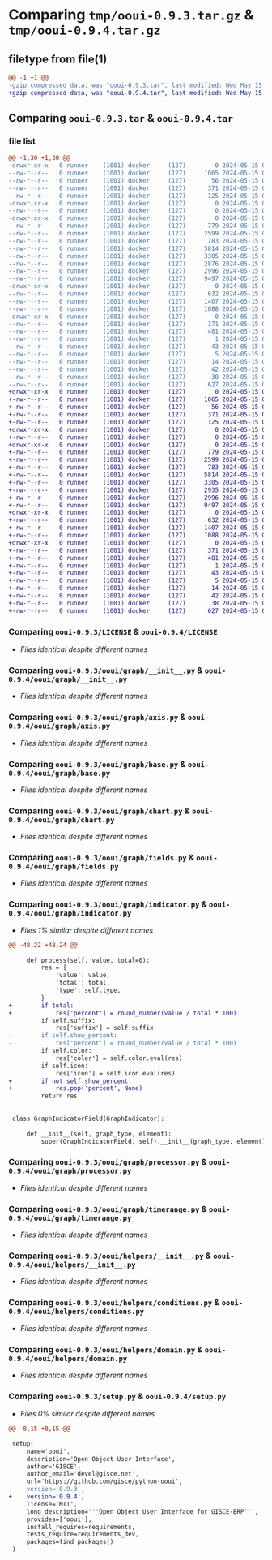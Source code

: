 # Comparing `tmp/ooui-0.9.3.tar.gz` & `tmp/ooui-0.9.4.tar.gz`

## filetype from file(1)

```diff
@@ -1 +1 @@
-gzip compressed data, was "ooui-0.9.3.tar", last modified: Wed May 15 08:19:28 2024, max compression
+gzip compressed data, was "ooui-0.9.4.tar", last modified: Wed May 15 09:12:03 2024, max compression
```

## Comparing `ooui-0.9.3.tar` & `ooui-0.9.4.tar`

### file list

```diff
@@ -1,30 +1,30 @@
-drwxr-xr-x   0 runner    (1001) docker     (127)        0 2024-05-15 08:19:28.419839 ooui-0.9.3/
--rw-r--r--   0 runner    (1001) docker     (127)     1065 2024-05-15 08:19:20.000000 ooui-0.9.3/LICENSE
--rw-r--r--   0 runner    (1001) docker     (127)       56 2024-05-15 08:19:20.000000 ooui-0.9.3/MANIFEST.in
--rw-r--r--   0 runner    (1001) docker     (127)      371 2024-05-15 08:19:28.419839 ooui-0.9.3/PKG-INFO
--rw-r--r--   0 runner    (1001) docker     (127)      125 2024-05-15 08:19:20.000000 ooui-0.9.3/README.md
-drwxr-xr-x   0 runner    (1001) docker     (127)        0 2024-05-15 08:19:28.415838 ooui-0.9.3/ooui/
--rw-r--r--   0 runner    (1001) docker     (127)        0 2024-05-15 08:19:20.000000 ooui-0.9.3/ooui/__init__.py
-drwxr-xr-x   0 runner    (1001) docker     (127)        0 2024-05-15 08:19:28.419839 ooui-0.9.3/ooui/graph/
--rw-r--r--   0 runner    (1001) docker     (127)      779 2024-05-15 08:19:20.000000 ooui-0.9.3/ooui/graph/__init__.py
--rw-r--r--   0 runner    (1001) docker     (127)     2599 2024-05-15 08:19:20.000000 ooui-0.9.3/ooui/graph/axis.py
--rw-r--r--   0 runner    (1001) docker     (127)      783 2024-05-15 08:19:20.000000 ooui-0.9.3/ooui/graph/base.py
--rw-r--r--   0 runner    (1001) docker     (127)     5814 2024-05-15 08:19:20.000000 ooui-0.9.3/ooui/graph/chart.py
--rw-r--r--   0 runner    (1001) docker     (127)     3305 2024-05-15 08:19:20.000000 ooui-0.9.3/ooui/graph/fields.py
--rw-r--r--   0 runner    (1001) docker     (127)     2876 2024-05-15 08:19:20.000000 ooui-0.9.3/ooui/graph/indicator.py
--rw-r--r--   0 runner    (1001) docker     (127)     2996 2024-05-15 08:19:20.000000 ooui-0.9.3/ooui/graph/processor.py
--rw-r--r--   0 runner    (1001) docker     (127)     9497 2024-05-15 08:19:20.000000 ooui-0.9.3/ooui/graph/timerange.py
-drwxr-xr-x   0 runner    (1001) docker     (127)        0 2024-05-15 08:19:28.419839 ooui-0.9.3/ooui/helpers/
--rw-r--r--   0 runner    (1001) docker     (127)      632 2024-05-15 08:19:20.000000 ooui-0.9.3/ooui/helpers/__init__.py
--rw-r--r--   0 runner    (1001) docker     (127)     1407 2024-05-15 08:19:20.000000 ooui-0.9.3/ooui/helpers/conditions.py
--rw-r--r--   0 runner    (1001) docker     (127)     1088 2024-05-15 08:19:20.000000 ooui-0.9.3/ooui/helpers/domain.py
-drwxr-xr-x   0 runner    (1001) docker     (127)        0 2024-05-15 08:19:28.419839 ooui-0.9.3/ooui.egg-info/
--rw-r--r--   0 runner    (1001) docker     (127)      371 2024-05-15 08:19:28.000000 ooui-0.9.3/ooui.egg-info/PKG-INFO
--rw-r--r--   0 runner    (1001) docker     (127)      481 2024-05-15 08:19:28.000000 ooui-0.9.3/ooui.egg-info/SOURCES.txt
--rw-r--r--   0 runner    (1001) docker     (127)        1 2024-05-15 08:19:28.000000 ooui-0.9.3/ooui.egg-info/dependency_links.txt
--rw-r--r--   0 runner    (1001) docker     (127)       43 2024-05-15 08:19:28.000000 ooui-0.9.3/ooui.egg-info/requires.txt
--rw-r--r--   0 runner    (1001) docker     (127)        5 2024-05-15 08:19:28.000000 ooui-0.9.3/ooui.egg-info/top_level.txt
--rw-r--r--   0 runner    (1001) docker     (127)       14 2024-05-15 08:19:20.000000 ooui-0.9.3/requirements-dev.txt
--rw-r--r--   0 runner    (1001) docker     (127)       42 2024-05-15 08:19:20.000000 ooui-0.9.3/requirements.txt
--rw-r--r--   0 runner    (1001) docker     (127)       38 2024-05-15 08:19:28.419839 ooui-0.9.3/setup.cfg
--rw-r--r--   0 runner    (1001) docker     (127)      627 2024-05-15 08:19:20.000000 ooui-0.9.3/setup.py
+drwxr-xr-x   0 runner    (1001) docker     (127)        0 2024-05-15 09:12:03.011498 ooui-0.9.4/
+-rw-r--r--   0 runner    (1001) docker     (127)     1065 2024-05-15 09:11:54.000000 ooui-0.9.4/LICENSE
+-rw-r--r--   0 runner    (1001) docker     (127)       56 2024-05-15 09:11:54.000000 ooui-0.9.4/MANIFEST.in
+-rw-r--r--   0 runner    (1001) docker     (127)      371 2024-05-15 09:12:03.011498 ooui-0.9.4/PKG-INFO
+-rw-r--r--   0 runner    (1001) docker     (127)      125 2024-05-15 09:11:54.000000 ooui-0.9.4/README.md
+drwxr-xr-x   0 runner    (1001) docker     (127)        0 2024-05-15 09:12:03.011498 ooui-0.9.4/ooui/
+-rw-r--r--   0 runner    (1001) docker     (127)        0 2024-05-15 09:11:54.000000 ooui-0.9.4/ooui/__init__.py
+drwxr-xr-x   0 runner    (1001) docker     (127)        0 2024-05-15 09:12:03.011498 ooui-0.9.4/ooui/graph/
+-rw-r--r--   0 runner    (1001) docker     (127)      779 2024-05-15 09:11:54.000000 ooui-0.9.4/ooui/graph/__init__.py
+-rw-r--r--   0 runner    (1001) docker     (127)     2599 2024-05-15 09:11:54.000000 ooui-0.9.4/ooui/graph/axis.py
+-rw-r--r--   0 runner    (1001) docker     (127)      783 2024-05-15 09:11:54.000000 ooui-0.9.4/ooui/graph/base.py
+-rw-r--r--   0 runner    (1001) docker     (127)     5814 2024-05-15 09:11:54.000000 ooui-0.9.4/ooui/graph/chart.py
+-rw-r--r--   0 runner    (1001) docker     (127)     3305 2024-05-15 09:11:54.000000 ooui-0.9.4/ooui/graph/fields.py
+-rw-r--r--   0 runner    (1001) docker     (127)     2935 2024-05-15 09:11:54.000000 ooui-0.9.4/ooui/graph/indicator.py
+-rw-r--r--   0 runner    (1001) docker     (127)     2996 2024-05-15 09:11:54.000000 ooui-0.9.4/ooui/graph/processor.py
+-rw-r--r--   0 runner    (1001) docker     (127)     9497 2024-05-15 09:11:54.000000 ooui-0.9.4/ooui/graph/timerange.py
+drwxr-xr-x   0 runner    (1001) docker     (127)        0 2024-05-15 09:12:03.011498 ooui-0.9.4/ooui/helpers/
+-rw-r--r--   0 runner    (1001) docker     (127)      632 2024-05-15 09:11:54.000000 ooui-0.9.4/ooui/helpers/__init__.py
+-rw-r--r--   0 runner    (1001) docker     (127)     1407 2024-05-15 09:11:54.000000 ooui-0.9.4/ooui/helpers/conditions.py
+-rw-r--r--   0 runner    (1001) docker     (127)     1088 2024-05-15 09:11:54.000000 ooui-0.9.4/ooui/helpers/domain.py
+drwxr-xr-x   0 runner    (1001) docker     (127)        0 2024-05-15 09:12:03.011498 ooui-0.9.4/ooui.egg-info/
+-rw-r--r--   0 runner    (1001) docker     (127)      371 2024-05-15 09:12:03.000000 ooui-0.9.4/ooui.egg-info/PKG-INFO
+-rw-r--r--   0 runner    (1001) docker     (127)      481 2024-05-15 09:12:03.000000 ooui-0.9.4/ooui.egg-info/SOURCES.txt
+-rw-r--r--   0 runner    (1001) docker     (127)        1 2024-05-15 09:12:03.000000 ooui-0.9.4/ooui.egg-info/dependency_links.txt
+-rw-r--r--   0 runner    (1001) docker     (127)       43 2024-05-15 09:12:03.000000 ooui-0.9.4/ooui.egg-info/requires.txt
+-rw-r--r--   0 runner    (1001) docker     (127)        5 2024-05-15 09:12:03.000000 ooui-0.9.4/ooui.egg-info/top_level.txt
+-rw-r--r--   0 runner    (1001) docker     (127)       14 2024-05-15 09:11:54.000000 ooui-0.9.4/requirements-dev.txt
+-rw-r--r--   0 runner    (1001) docker     (127)       42 2024-05-15 09:11:54.000000 ooui-0.9.4/requirements.txt
+-rw-r--r--   0 runner    (1001) docker     (127)       38 2024-05-15 09:12:03.011498 ooui-0.9.4/setup.cfg
+-rw-r--r--   0 runner    (1001) docker     (127)      627 2024-05-15 09:11:54.000000 ooui-0.9.4/setup.py
```

### Comparing `ooui-0.9.3/LICENSE` & `ooui-0.9.4/LICENSE`

 * *Files identical despite different names*

### Comparing `ooui-0.9.3/ooui/graph/__init__.py` & `ooui-0.9.4/ooui/graph/__init__.py`

 * *Files identical despite different names*

### Comparing `ooui-0.9.3/ooui/graph/axis.py` & `ooui-0.9.4/ooui/graph/axis.py`

 * *Files identical despite different names*

### Comparing `ooui-0.9.3/ooui/graph/base.py` & `ooui-0.9.4/ooui/graph/base.py`

 * *Files identical despite different names*

### Comparing `ooui-0.9.3/ooui/graph/chart.py` & `ooui-0.9.4/ooui/graph/chart.py`

 * *Files identical despite different names*

### Comparing `ooui-0.9.3/ooui/graph/fields.py` & `ooui-0.9.4/ooui/graph/fields.py`

 * *Files identical despite different names*

### Comparing `ooui-0.9.3/ooui/graph/indicator.py` & `ooui-0.9.4/ooui/graph/indicator.py`

 * *Files 1% similar despite different names*

```diff
@@ -48,22 +48,24 @@
 
     def process(self, value, total=0):
         res = {
             'value': value,
             'total': total,
             'type': self.type,
         }
+        if total:
+            res['percent'] = round_number(value / total * 100)
         if self.suffix:
             res['suffix'] = self.suffix
-        if self.show_percent:
-            res['percent'] = round_number(value / total * 100)
         if self.color:
             res['color'] = self.color.eval(res)
         if self.icon:
             res['icon'] = self.icon.eval(res)
+        if not self.show_percent:
+            res.pop('percent', None)
         return res
 
 
 class GraphIndicatorField(GraphIndicator):
 
     def __init__(self, graph_type, element):
         super(GraphIndicatorField, self).__init__(graph_type, element)
```

### Comparing `ooui-0.9.3/ooui/graph/processor.py` & `ooui-0.9.4/ooui/graph/processor.py`

 * *Files identical despite different names*

### Comparing `ooui-0.9.3/ooui/graph/timerange.py` & `ooui-0.9.4/ooui/graph/timerange.py`

 * *Files identical despite different names*

### Comparing `ooui-0.9.3/ooui/helpers/__init__.py` & `ooui-0.9.4/ooui/helpers/__init__.py`

 * *Files identical despite different names*

### Comparing `ooui-0.9.3/ooui/helpers/conditions.py` & `ooui-0.9.4/ooui/helpers/conditions.py`

 * *Files identical despite different names*

### Comparing `ooui-0.9.3/ooui/helpers/domain.py` & `ooui-0.9.4/ooui/helpers/domain.py`

 * *Files identical despite different names*

### Comparing `ooui-0.9.3/setup.py` & `ooui-0.9.4/setup.py`

 * *Files 0% similar despite different names*

```diff
@@ -8,15 +8,15 @@
 
 setup(
     name='ooui',
     description='Open Object User Interface',
     author='GISCE',
     author_email='devel@gisce.net',
     url='https://github.com/gisce/python-ooui',
-    version='0.9.3',
+    version='0.9.4',
     license='MIT',
     long_description='''Open Object User Interface for GISCE-ERP''',
     provides=['ooui'],
     install_requires=requirements,
     tests_require=requirements_dev,
     packages=find_packages()
 )
```

